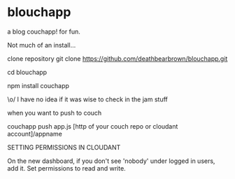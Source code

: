 blouchapp
=========

a blog couchapp!  for fun.

Not much of an install...

clone repository
git clone https://github.com/deathbearbrown/blouchapp.git

cd blouchapp

npm install couchapp



\o/ I have no idea if it was wise to check in the jam stuff


when you want to push to couch

couchapp push app.js [http of your couch repo or cloudant account]/appname


SETTING PERMISSIONS IN CLOUDANT

On the new dashboard, if you don't see 'nobody' under logged in users, add it. Set permissions to read and write.
